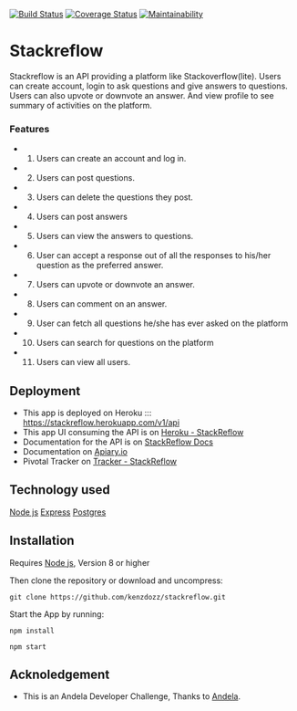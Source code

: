 [![Build Status](https://travis-ci.org/kenzdozz/stackreflow.svg?branch=master)](https://travis-ci.org/kenzdozz/stackreflow) [![Coverage Status](https://coveralls.io/repos/github/kenzdozz/stackreflow/badge.svg?branch=develop)](https://coveralls.io/github/kenzdozz/stackreflow?branch=develop) [![Maintainability](https://api.codeclimate.com/v1/badges/3108d1b13f81a17a521d/maintainability)](https://codeclimate.com/github/kenzdozz/stackreflow/maintainability)

# Stackreflow

Stackreflow is an API providing a platform like Stackoverflow(lite). 
Users can create account, login to ask questions and give answers to questions.
Users can also upvote or downvote an answer. 
And view profile to see summary of activities on the platform.

### Features
* 1. Users can create an account and log in.
* 2. Users can post questions.
* 3. Users can delete the questions they post.
* 4. Users can post answers
* 5. Users can view the answers to questions.
* 6. User can accept a response out of all the responses to his/her question as the preferred answer.
* 7. Users can upvote or downvote an answer.
* 8. Users can comment on an answer.
* 9. User can fetch all questions he/she has ever asked on the platform
* 10. Users can search for questions on the platform
* 11. Users can view all users.

## Deployment
* This app is deployed on Heroku ::: https://stackreflow.herokuapp.com/v1/api
* This app UI consuming the API is on [Heroku - StackReflow](https://stackreflow.herokuapp.com)
* Documentation for the API is on [StackReflow Docs](https://stackreflow.herokuapp.com/api/docs)
* Documentation on [Apiary.io](https://stackreflow.docs.apiary.io)
* Pivotal Tracker on [Tracker - StackReflow](https://www.pivotaltracker.com/n/projects/2191751)

## Technology used
[Node js](https://nodejs.org/en/)
[Express](https://expressjs.com/)
[Postgres](https://www.postgresql.org)

## Installation
Requires [Node js](https://nodejs.org/en/), Version 8 or higher

Then clone the repository or download and uncompress:

`git clone https://github.com/kenzdozz/stackreflow.git`

Start the App by running:

`npm install`

`npm start`

## Acknoledgement
* This is an Andela Developer Challenge, Thanks to [Andela](https://andela.com).
